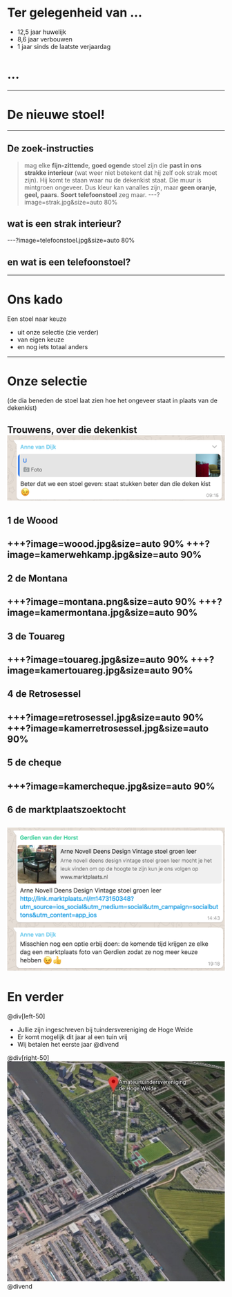 # Ter gelegenheid van ...
- 12,5 jaar huwelijk  
- 8,6 jaar verbouwen  
- 1 jaar sinds de laatste verjaardag  
# ...  
---
# De nieuwe stoel!
---
## De zoek-instructies
>mag elke **fijn-zittend**e, **goed ogend**e stoel zijn die **past in ons strakke interieur** (wat weer niet betekent dat hij zelf ook strak moet zijn). Hij komt te staan waar nu de dekenkist staat. Die muur is mintgroen ongeveer. Dus kleur kan vanalles zijn, maar **geen oranje, geel, paars**. **Soort telefoonstoel** zeg maar.
---?image=strak.jpg&size=auto 80%
## wat is een strak interieur?
---?image=telefoonstoel.jpg&size=auto 80%
## en wat is een telefoonstoel?
---
# Ons kado
Een stoel naar keuze  
- uit onze selectie (zie verder)  
- van eigen keuze  
- en nog iets totaal anders  
---
# Onze selectie
(de dia beneden de stoel laat zien hoe het ongeveer staat in plaats van de dekenkist)  
  
Trouwens, over die dekenkist
![](annedekenkist.png)
---
##  1 de Woood
+++?image=woood.jpg&size=auto 90%
+++?image=kamerwehkamp.jpg&size=auto 90%
---
## 2 de Montana
+++?image=montana.png&size=auto 90%
+++?image=kamermontana.jpg&size=auto 90%
---
## 3 de Touareg
+++?image=touareg.jpg&size=auto 90%
+++?image=kamertouareg.jpg&size=auto 90%
---
## 4 de Retrosessel
+++?image=retrosessel.jpg&size=auto 90%
+++?image=kamerretrosessel.jpg&size=auto 90%
---
## 5 de cheque
+++?image=kamercheque.jpg&size=auto 90%
---
## 6 de marktplaatszoektocht
![](marktplaats.png)
---
# En verder
@div[left-50]
- Jullie zijn ingeschreven bij tuindersvereniging de Hoge Weide  
- Er komt mogelijk dit jaar al een tuin vrij  
- Wij betalen het eerste jaar
@divend

@div[right-50]
![](tuin.jpg)
@divend
